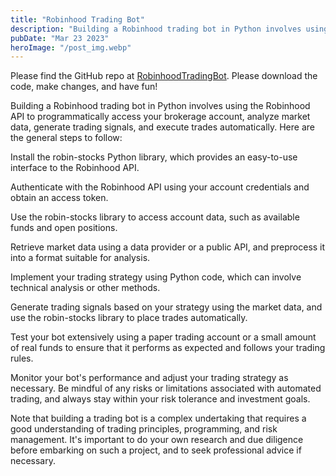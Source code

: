 ```yaml
---
title: "Robinhood Trading Bot"
description: "Building a Robinhood trading bot in Python involves using the Robinhood API to programmatically access your brokerage account..."
pubDate: "Mar 23 2023"
heroImage: "/post_img.webp"
---
```


Please find the GitHub repo at <a href="https://github.com/gaurav-aryal/RobinhoodAutoTradingBot" target="_blank">RobinhoodTradingBot</a>. Please download the code, make changes, and have fun!

Building a Robinhood trading bot in Python involves using the Robinhood API to programmatically access your brokerage account, analyze market data, generate trading signals, and execute trades automatically. Here are the general steps to follow:

Install the robin-stocks Python library, which provides an easy-to-use interface to the Robinhood API.

Authenticate with the Robinhood API using your account credentials and obtain an access token.

Use the robin-stocks library to access account data, such as available funds and open positions.

Retrieve market data using a data provider or a public API, and preprocess it into a format suitable for analysis.

Implement your trading strategy using Python code, which can involve technical analysis or other methods.

Generate trading signals based on your strategy using the market data, and use the robin-stocks library to place trades automatically.

Test your bot extensively using a paper trading account or a small amount of real funds to ensure that it performs as expected and follows your trading rules.

Monitor your bot's performance and adjust your trading strategy as necessary. Be mindful of any risks or limitations associated with automated trading, and always stay within your risk tolerance and investment goals.

Note that building a trading bot is a complex undertaking that requires a good understanding of trading principles, programming, and risk management. It's important to do your own research and due diligence before embarking on such a project, and to seek professional advice if necessary.